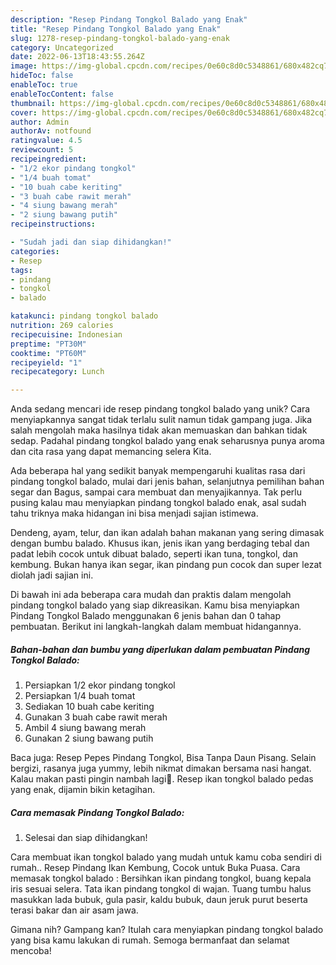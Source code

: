 ```yaml
---
description: "Resep Pindang Tongkol Balado yang Enak"
title: "Resep Pindang Tongkol Balado yang Enak"
slug: 1278-resep-pindang-tongkol-balado-yang-enak
category: Uncategorized
date: 2022-06-13T18:43:55.264Z
image: https://img-global.cpcdn.com/recipes/0e60c8d0c5348861/680x482cq70/pindang-tongkol-balado-foto-resep-utama.jpg
hideToc: false
enableToc: true
enableTocContent: false
thumbnail: https://img-global.cpcdn.com/recipes/0e60c8d0c5348861/680x482cq70/pindang-tongkol-balado-foto-resep-utama.jpg
cover: https://img-global.cpcdn.com/recipes/0e60c8d0c5348861/680x482cq70/pindang-tongkol-balado-foto-resep-utama.jpg
author: Admin
authorAv: notfound
ratingvalue: 4.5
reviewcount: 5
recipeingredient:
- "1/2 ekor pindang tongkol"
- "1/4 buah tomat"
- "10 buah cabe keriting"
- "3 buah cabe rawit merah"
- "4 siung bawang merah"
- "2 siung bawang putih"
recipeinstructions:

- "Sudah jadi dan siap dihidangkan!"
categories:
- Resep
tags:
- pindang
- tongkol
- balado

katakunci: pindang tongkol balado 
nutrition: 269 calories
recipecuisine: Indonesian
preptime: "PT30M"
cooktime: "PT60M"
recipeyield: "1"
recipecategory: Lunch

---
```





Anda sedang mencari ide resep pindang tongkol balado yang unik? Cara menyiapkannya sangat tidak terlalu sulit namun tidak gampang juga. Jika salah mengolah maka hasilnya tidak akan memuaskan dan bahkan tidak sedap. Padahal pindang tongkol balado yang enak seharusnya punya aroma dan cita rasa yang dapat memancing selera Kita.





Ada beberapa hal yang sedikit banyak mempengaruhi kualitas rasa dari pindang tongkol balado, mulai dari jenis bahan, selanjutnya pemilihan bahan segar dan Bagus, sampai cara membuat dan menyajikannya. Tak perlu pusing kalau mau menyiapkan pindang tongkol balado enak,      asal sudah tahu triknya maka hidangan ini bisa menjadi sajian istimewa.














Dendeng, ayam, telur, dan ikan adalah bahan makanan yang sering dimasak dengan bumbu balado. Khusus ikan, jenis ikan yang berdaging tebal dan padat lebih cocok untuk dibuat balado, seperti ikan tuna, tongkol, dan kembung. Bukan hanya ikan segar, ikan pindang pun cocok dan super lezat diolah jadi sajian ini.






Di bawah ini ada beberapa cara mudah dan praktis dalam mengolah pindang tongkol balado yang siap dikreasikan. Kamu bisa menyiapkan Pindang Tongkol Balado menggunakan 6 jenis bahan dan 0 tahap pembuatan. Berikut ini langkah-langkah dalam membuat hidangannya.

<!--inarticleads1-->

##### Bahan-bahan dan bumbu yang diperlukan dalam pembuatan Pindang Tongkol Balado:

1. Persiapkan 1/2 ekor pindang tongkol
1. Persiapkan 1/4 buah tomat
1. Sediakan 10 buah cabe keriting
1. Gunakan 3 buah cabe rawit merah
1. Ambil 4 siung bawang merah
1. Gunakan 2 siung bawang putih


Baca juga: Resep Pepes Pindang Tongkol, Bisa Tanpa Daun Pisang. Selain bergizi, rasanya juga yummy, lebih nikmat dimakan bersama nasi hangat. Kalau makan pasti pingin nambah lagi🤤. Resep ikan tongkol balado pedas yang enak, dijamin bikin ketagihan. 

<!--inarticleads2-->

##### Cara memasak Pindang Tongkol Balado:


1. Selesai dan siap dihidangkan!

Cara membuat ikan tongkol balado yang mudah untuk kamu coba sendiri di rumah.. Resep Pindang Ikan Kembung, Cocok untuk Buka Puasa. Cara memasak tongkol balado : Bersihkan ikan pindang tongkol, buang kepala iris sesuai selera. Tata ikan pindang tongkol di wajan. Tuang tumbu halus masukkan lada bubuk, gula pasir, kaldu bubuk, daun jeruk purut beserta terasi bakar dan air asam jawa. 

Gimana nih? Gampang kan? Itulah cara menyiapkan pindang tongkol balado yang bisa kamu lakukan di rumah. Semoga bermanfaat dan selamat mencoba!
